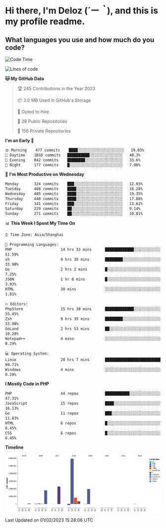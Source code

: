 # **Hi there, I'm Deloz (*´ー｀*), and this is my profile readme.**
<!--  [![Profile views](https://gpvc.arturio.dev/dank-del)](https://github.com/dank-del) -->
## **What languages you use and how much do you code?**

<!--START_SECTION:waka-->
![Code Time](http://img.shields.io/badge/Code%20Time-760%20hrs%201%20min-blue)

![Lines of code](https://img.shields.io/badge/From%20Hello%20World%20I%27ve%20Written-13%20Million%20lines%20of%20code-blue)

**🐱 My GitHub Data** 

> 🏆 245 Contributions in the Year 2023
 > 
> 📦 3.0 MB Used in GitHub's Storage 
 > 
> 💼 Opted to Hire
 > 
> 📜 28 Public Repositories 
 > 
> 🔑 156 Private Repositories  
 > 
**I'm an Early 🐤** 

```text
🌞 Morning    477 commits    ████░░░░░░░░░░░░░░░░░░░░░   19.03% 
🌆 Daytime    1010 commits   ██████████░░░░░░░░░░░░░░░   40.3% 
🌃 Evening    842 commits    ████████░░░░░░░░░░░░░░░░░   33.6% 
🌙 Night      177 commits    █░░░░░░░░░░░░░░░░░░░░░░░░   7.06%

```
📅 **I'm Most Productive on Wednesday** 

```text
Monday       324 commits    ███░░░░░░░░░░░░░░░░░░░░░░   12.93% 
Tuesday      408 commits    ████░░░░░░░░░░░░░░░░░░░░░   16.28% 
Wednesday    485 commits    ████░░░░░░░░░░░░░░░░░░░░░   19.35% 
Thursday     448 commits    ████░░░░░░░░░░░░░░░░░░░░░   17.88% 
Friday       341 commits    ███░░░░░░░░░░░░░░░░░░░░░░   13.61% 
Saturday     229 commits    ██░░░░░░░░░░░░░░░░░░░░░░░   9.14% 
Sunday       271 commits    ██░░░░░░░░░░░░░░░░░░░░░░░   10.81%

```


📊 **This Week I Spent My Time On** 

```text
⌚︎ Time Zone: Asia/Shanghai

💬 Programming Languages: 
PHP                      14 hrs 33 mins      █████████████░░░░░░░░░░░░   51.59% 
sh                       9 hrs 35 mins       ████████░░░░░░░░░░░░░░░░░   33.98% 
Go                       2 hrs 2 mins        █░░░░░░░░░░░░░░░░░░░░░░░░   7.25% 
JSON                     1 hr 6 mins         █░░░░░░░░░░░░░░░░░░░░░░░░   3.92% 
HTML                     30 mins             ░░░░░░░░░░░░░░░░░░░░░░░░░   1.81%

🔥 Editors: 
PhpStorm                 15 hrs 38 mins      █████████████░░░░░░░░░░░░   55.45% 
Zsh                      9 hrs 35 mins       ████████░░░░░░░░░░░░░░░░░   33.98% 
GoLand                   2 hrs 53 mins       ██░░░░░░░░░░░░░░░░░░░░░░░   10.28% 
Notepad++                4 mins              ░░░░░░░░░░░░░░░░░░░░░░░░░   0.29%

💻 Operating System: 
Linux                    28 hrs 7 mins       █████████████████████████   99.71% 
Windows                  4 mins              ░░░░░░░░░░░░░░░░░░░░░░░░░   0.29%

```

**I Mostly Code in PHP** 

```text
PHP                      44 repos            ███████████░░░░░░░░░░░░░░   47.31% 
JavaScript               15 repos            ████░░░░░░░░░░░░░░░░░░░░░   16.13% 
Go                       11 repos            ███░░░░░░░░░░░░░░░░░░░░░░   11.83% 
HTML                     6 repos             █░░░░░░░░░░░░░░░░░░░░░░░░   6.45% 
CSS                      6 repos             █░░░░░░░░░░░░░░░░░░░░░░░░   6.45%

```


**Timeline**

![Chart not found](https://raw.githubusercontent.com/deloz/deloz/main/charts/bar_graph.png) 


 Last Updated on 01/02/2023 15:28:06 UTC
<!--END_SECTION:waka-->
